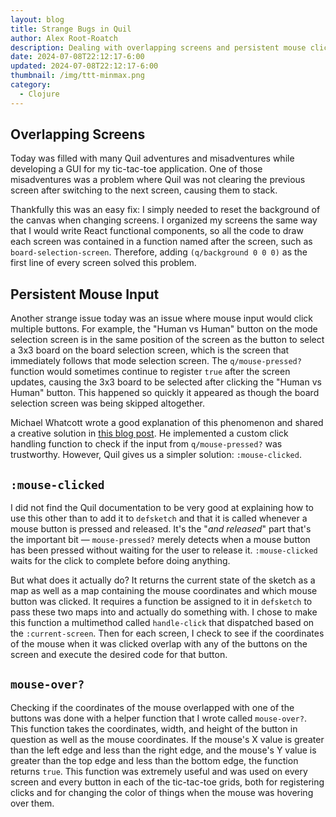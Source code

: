 ```yaml
---
layout: blog
title: Strange Bugs in Quil
author: Alex Root-Roatch
description: Dealing with overlapping screens and persistent mouse clicks
date: 2024-07-08T22:12:17-6:00
updated: 2024-07-08T22:12:17-6:00
thumbnail: /img/ttt-minmax.png
category: 
  - Clojure
---
```


## Overlapping Screens

Today was filled with many Quil adventures and misadventures while developing a GUI for my tic-tac-toe application. One of those misadventures was a problem where Quil was not clearing the previous screen after switching to the next screen, causing them to stack. 

Thankfully this was an easy fix: I simply needed to reset the background of the canvas when changing screens. I organized my screens the same way that I would write React functional components, so all the code to draw each screen was contained in a function named after the screen, such as `board-selection-screen`. Therefore, adding `(q/background 0 0 0)` as the first line of every screen solved this problem.

## Persistent Mouse Input

Another strange issue today was an issue where mouse input would click multiple buttons. For example, the "Human vs Human" button on the mode selection screen is in the same position of the screen as the button to select a 3x3 board on the board selection screen, which is the screen that immediately follows that mode selection screen. The `q/mouse-pressed?` function would sometimes continue to register `true` after the screen updates, causing the 3x3 board to be selected after clicking the "Human vs Human" button. This happened so quickly it appeared as though the board selection screen was being skipped altogether. 

Michael Whatcott wrote a good explanation of this phenomenon and shared a creative solution in [this blog post](https://michaelwhatcott.com/when-the-going-gets-gui/). He implemented a custom click handling function to check if the input from `q/mouse-pressed?` was trustworthy. However, Quil gives us a simpler solution: `:mouse-clicked`.

## `:mouse-clicked`

I did not find the Quil documentation to be very good at explaining how to use this other than to add it to `defsketch` and that it is called whenever a mouse button is pressed and released. It's the "*and released*" part that's the important bit &mdash; `mouse-pressed?` merely detects when a mouse button has been pressed without waiting for the user to release it. `:mouse-clicked` waits for the click to complete before doing anything. 

But what does it actually do? It returns the current state of the sketch as a map as well as a map containing the mouse coordinates and which mouse button was clicked. It requires a function be assigned to it in `defsketch` to pass these two maps into and actually do something with. I chose to make this function a multimethod called `handle-click` that dispatched based on the `:current-screen`. Then for each screen, I check to see if the coordinates of the mouse when it was clicked overlap with any of the buttons on the screen and execute the desired code for that button. 

## `mouse-over?`

Checking if the coordinates of the mouse overlapped with one of the buttons was done with a helper function that I wrote called `mouse-over?`. This function takes the coordinates, width, and height of the button in question as well as the mouse coordinates. If the mouse's X value is greater than the left edge and less than the right edge, and the mouse's Y value is greater than the top edge and less than the bottom edge, the function returns `true`. This function was extremely useful and was used on every screen and every button in each of the tic-tac-toe grids, both for registering clicks and for changing the color of things when the mouse was hovering over them.


